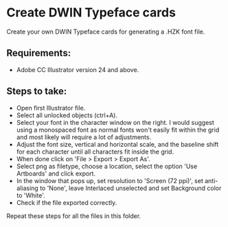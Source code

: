 # Create DWIN Typeface cards
Create your own DWIN Typeface cards for generating a .HZK font file.

## Requirements:
- Adobe CC Illustrator version 24 and above.

## Steps to take:
- Open first Illustrator file.
- Select all unlocked objects (ctrl+A).
- Select your font in the character window on the right. I would suggest using a monospaced font as normal fonts won't easily fit within the grid and most likely will require a lot of adjustments.
- Adjust the font size, vertical and horizontal scale, and the baseline shift for each character until all characters fit inside the grid.
- When done click on 'File > Export > Export As'.
- Select png as filetype, choose a location, select the option 'Use Artboards' and click export.
- In the window that pops up, set resolution to 'Screen (72 ppi)', set anti-aliasing to 'None', leave Interlaced unselected and set Background color to 'White'.
- Check if the file exported correctly.

Repeat these steps for all the files in this folder.
